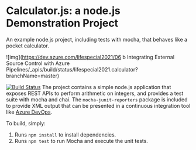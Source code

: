 Calculator.js: a node.js Demonstration Project
==============================================
An example node.js project, including tests with mocha, that behaves like
a pocket calculator.

![img](https://dev.azure.com/lifespecial2021/06 b Integrating External Source Control with Azure Pipelines/_apis/build/status/lifespecial2021.calculator?branchName=master)

[![Build Status](https://dev.azure.com/lifespecial2021/Integrating%20External%20Source%20Control%20with%20Azure%20Pipelines/_apis/build/status/lifespecial2021.calculator?branchName=master)](https://dev.azure.com/lifespecial2021/Integrating%20External%20Source%20Control%20with%20Azure%20Pipelines/_build/latest?definitionId=12&branchName=master)
The project contains a simple node.js application that exposes REST APIs
to perform arithmetic on integers, and provides a test suite with mocha
and chai.  The `mocha-junit-reporters` package is included to provide XML
output that can be presented in a continuous integration tool like
[Azure DevOps](https://azure.com/devops).

To build, simply:

1. Runs `npm install` to install dependencies.
2. Runs `npm test` to run Mocha and execute the unit tests.


